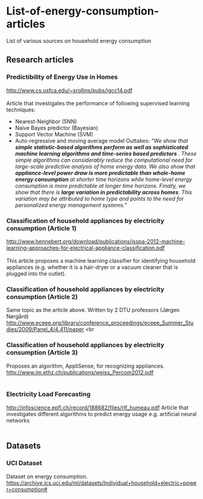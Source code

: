 # List-of-energy-consumption-articles
List of various sources on household energy consumption

## Research articles

### Predictibility of Energy Use in Homes
http://www.cs.usfca.edu/~srollins/pubs/igcc14.pdf
<br>
<br>
Article that investigates the performance of following supervised learning techniques:
* Nearest-Neighbor (5NN)
* Naive Bayes predictor (Bayesian)
* Support Vector Machine (SVM)
* Auto-regressive and moving average model
Outtakes:
<i>"We show that <b>simple statistic-based algorithms perform as well as
sophisticated machine learning algorithms and time-series based
predictors </b>. These simple algorithms can considerably reduce the
computational need for large-scale predictive analysis of home
energy data. We also show that <b>appliance-level power draw is
more predictable than whole-home energy consumption </b> at shorter
time horizons while home-level energy consumption is more
predictable at longer time horizons. Finally, we show that there is
<b>large variation in predictability across homes</b>. This variation may
be attributed to home type and points to the need for personalized
energy management systems." </i>


### Classification of household appliances by electricity consumption (Article 1)
http://www.hennebert.org/download/publications/isspa-2012-machine-learning-approaches-for-electrical-appliance-classification.pdf
<br>
<br>
This article proposes a machine learning classifier for identifying household appliances (e.g. whether it is a hair-dryer or a vacuum cleaner that is plugged into the outlet).

### Classification of household appliances by electricity consumption (Article 2)
Same topic as the article above. Written by 2 DTU professors (Jørgen Nørgård)
http://www.eceee.org/library/conference_proceedings/eceee_Summer_Studies/2009/Panel_4/4.411/paper
<br
<br>

### Classification of household appliances by electricity consumption (Article 3)
Proposes an algorithm, AppliSense, for recognizing appliances.
http://www.im.ethz.ch/publications/weiss_Percom2012.pdf
<br>
<br>

### Electricity Load Forecasting
http://infoscience.epfl.ch/record/188682/files/rlf_humeau.pdf
Article that investigates different algorithms to predict energy usage e.g. artificial neural networks
<br>
<br>

## Datasets

### UCI Dataset
Dataset on energy consumption.
https://archive.ics.uci.edu/ml/datasets/Individual+household+electric+power+consumption#
<br>
